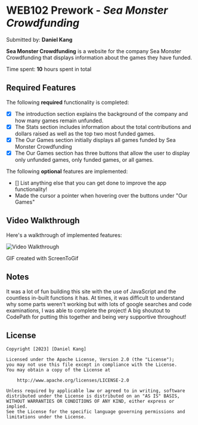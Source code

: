# WEB102 Prework - *Sea Monster Crowdfunding*

Submitted by: **Daniel Kang**

**Sea Monster Crowdfunding** is a website for the company Sea Monster Crowdfunding that displays information about the games they have funded.

Time spent: **10** hours spent in total

## Required Features

The following **required** functionality is completed:

* [X] The introduction section explains the background of the company and how many games remain unfunded.
* [X] The Stats section includes information about the total contributions and dollars raised as well as the top two most funded games.
* [X] The Our Games section initially displays all games funded by Sea Monster Crowdfunding
* [X] The Our Games section has three buttons that allow the user to display only unfunded games, only funded games, or all games.

The following **optional** features are implemented:

* [] List anything else that you can get done to improve the app functionality!
* Made the cursor a pointer when hovering over the buttons under "Our Games" 

## Video Walkthrough

Here's a walkthrough of implemented features:

<img src='https://imgur.com/a/QCjhNae' title='Video Walkthrough' width='' alt='Video Walkthrough' />
<blockquote class="imgur-embed-pub" lang="en" data-id="a/QCjhNae" data-context="false" ><a href="//imgur.com/a/QCjhNae"></a></blockquote><script async src="//s.imgur.com/min/embed.js" charset="utf-8"></script>

<!-- Replace this with whatever GIF tool you used! -->
GIF created with ScreenToGif
<!-- Recommended tools:
[Kap](https://getkap.co/) for macOS
[ScreenToGif](https://www.screentogif.com/) for Windows
[peek](https://github.com/phw/peek) for Linux. -->

## Notes

It was a lot of fun building this site with the use of JavaScript and the countless in-built functions it has. At times, it was difficult to understand why some parts weren't working but with lots of google searches and code examinations, I was able to complete the project! A big shoutout to CodePath for putting this together and being very supportive throughout!

## License

    Copyright [2023] [Daniel Kang]

    Licensed under the Apache License, Version 2.0 (the "License");
    you may not use this file except in compliance with the License.
    You may obtain a copy of the License at

        http://www.apache.org/licenses/LICENSE-2.0

    Unless required by applicable law or agreed to in writing, software
    distributed under the License is distributed on an "AS IS" BASIS,
    WITHOUT WARRANTIES OR CONDITIONS OF ANY KIND, either express or implied.
    See the License for the specific language governing permissions and
    limitations under the License.

